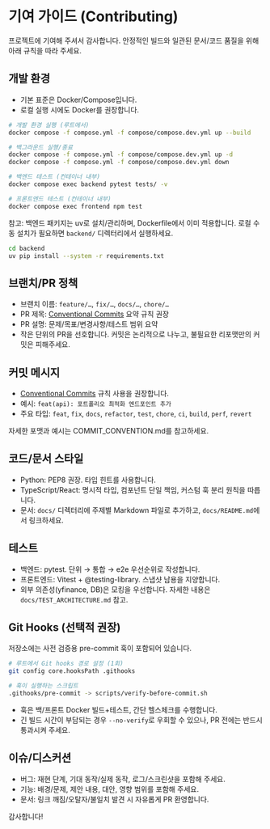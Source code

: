 # 기여 가이드 (Contributing)

프로젝트에 기여해 주셔서 감사합니다. 안정적인 빌드와 일관된 문서/코드 품질을 위해 아래 규칙을 따라 주세요.

## 개발 환경
- 기본 표준은 Docker/Compose입니다.
- 로컬 실행 시에도 Docker를 권장합니다.

```bash
# 개발 환경 실행 (루트에서)
docker compose -f compose.yml -f compose/compose.dev.yml up --build

# 백그라운드 실행/종료
docker compose -f compose.yml -f compose/compose.dev.yml up -d
docker compose -f compose.yml -f compose/compose.dev.yml down

# 백엔드 테스트 (컨테이너 내부)
docker compose exec backend pytest tests/ -v

# 프론트엔드 테스트 (컨테이너 내부)
docker compose exec frontend npm test
```

참고: 백엔드 패키지는 uv로 설치/관리하며, Dockerfile에서 이미 적용합니다. 로컬 수동 설치가 필요하면 `backend/` 디렉터리에서 실행하세요.

```bash
cd backend
uv pip install --system -r requirements.txt
```

## 브랜치/PR 정책
- 브랜치 이름: `feature/…`, `fix/…`, `docs/…`, `chore/…`
- PR 제목: [Conventional Commits](COMMIT_CONVENTION.md) 요약 규칙 권장
- PR 설명: 문제/목표/변경사항/테스트 범위 요약
- 작은 단위의 PR을 선호합니다. 커밋은 논리적으로 나누고, 불필요한 리포맷만의 커밋은 피해주세요.

## 커밋 메시지
- [Conventional Commits](COMMIT_CONVENTION.md) 규칙 사용을 권장합니다.
- 예시: `feat(api): 포트폴리오 최적화 엔드포인트 추가`
- 주요 타입: `feat`, `fix`, `docs`, `refactor`, `test`, `chore`, `ci`, `build`, `perf`, `revert`

자세한 포맷과 예시는 COMMIT_CONVENTION.md를 참고하세요.

## 코드/문서 스타일
- Python: PEP8 권장. 타입 힌트를 사용합니다.
- TypeScript/React: 명시적 타입, 컴포넌트 단일 책임, 커스텀 훅 분리 원칙을 따릅니다.
- 문서: `docs/` 디렉터리에 주제별 Markdown 파일로 추가하고, `docs/README.md`에서 링크하세요.

## 테스트
- 백엔드: pytest. 단위 → 통합 → e2e 우선순위로 작성합니다.
- 프론트엔드: Vitest + @testing-library. 스냅샷 남용을 지양합니다.
- 외부 의존성(yfinance, DB)은 모킹을 우선합니다. 자세한 내용은 `docs/TEST_ARCHITECTURE.md` 참고.

## Git Hooks (선택적 권장)
저장소에는 사전 검증용 pre-commit 훅이 포함되어 있습니다.

```bash
# 루트에서 Git hooks 경로 설정 (1회)
git config core.hooksPath .githooks

# 훅이 실행하는 스크립트
.githooks/pre-commit -> scripts/verify-before-commit.sh
```

- 훅은 백/프론트 Docker 빌드+테스트, 간단 헬스체크를 수행합니다.
- 긴 빌드 시간이 부담되는 경우 `--no-verify`로 우회할 수 있으나, PR 전에는 반드시 통과시켜 주세요.

## 이슈/디스커션
- 버그: 재현 단계, 기대 동작/실제 동작, 로그/스크린샷을 포함해 주세요.
- 기능: 배경/문제, 제안 내용, 대안, 영향 범위를 포함해 주세요.
- 문서: 링크 깨짐/오탈자/불일치 발견 시 자유롭게 PR 환영합니다.

감사합니다!

